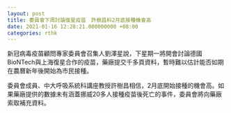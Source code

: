 ```yaml
---
layout: post
title: 委員會下周討論復星疫苗　許樹昌料2月底接種機會高
date: 2021-01-16 12:28:21.000000000 +08:00
categories: rthk
---
```


新冠病毒疫苗顧問專家委員會召集人劉澤星說，下星期一將開會討論德國BioNTech與上海復星合作的疫苗，藥廠提交千多頁資料，暫時難以估計能否如期在農曆新年後開始為市民接種。

委員會成員、中大呼吸系統科講座教授許樹昌相信，2月底開始接種的機會高。如果藥廠提供的數據未有涵蓋挪威20多人接種疫苗後死亡的事件，委員會將向藥廠索取補充資料。
